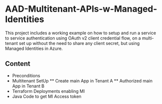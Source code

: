# AAD-Multitenant-APIs-w-Managed-Identities
This project includes a working example on how to setup and run a service to service authentication using OAuth v2 client credential flow, on a multi-tenant set up without the need to share any client secret, but using Managed Identities in Azure.

## Content
* Preconditions
* Multitenant SetUp
** Create main App in Tenant A
** Authorized main App in Tenant B
* Terraform Deployments enabling MI
* Java Code to get MI Access token
